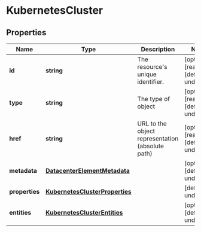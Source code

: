 # KubernetesCluster

## Properties
| Name | Type | Description | Notes |
| ------------ | ------------- | ------------- | ------------- |
| **id** | **string** | The resource\'s unique identifier. | [optional] [readonly] [default to undefined] |
| **type** | **string** | The type of object | [optional] [readonly] [default to undefined] |
| **href** | **string** | URL to the object representation (absolute path) | [optional] [readonly] [default to undefined] |
| **metadata** | [**DatacenterElementMetadata**](DatacenterElementMetadata.md) |  | [optional] [default to undefined] |
| **properties** | [**KubernetesClusterProperties**](KubernetesClusterProperties.md) |  | [default to undefined] |
| **entities** | [**KubernetesClusterEntities**](KubernetesClusterEntities.md) |  | [optional] [default to undefined] |


